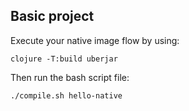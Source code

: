 ## Basic project

Execute your native image flow by using:

```
clojure -T:build uberjar
```

Then run the bash script file:

```
./compile.sh hello-native
```
